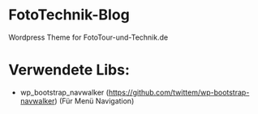# FotoTechnik-Blog
Wordpress Theme for FotoTour-und-Technik.de





# Verwendete Libs:
  - wp_bootstrap_navwalker (https://github.com/twittem/wp-bootstrap-navwalker)
    (Für Menü Navigation)
    
